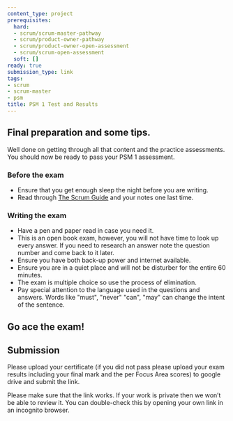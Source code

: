 ```yaml
---
content_type: project
prerequisites:
  hard:
  - scrum/scrum-master-pathway
  - scrum/product-owner-pathway
  - scrum/product-owner-open-assessment
  - scrum/scrum-open-assessment
  soft: []
ready: true
submission_type: link
tags:
- scrum
- scrum-master
- psm
title: PSM 1 Test and Results
---
```


## Final preparation and some tips.

Well done on getting through all that content and the practice assessments. You should now be ready to pass your PSM 1 assessment.
### Before the exam

 - Ensure that you get enough sleep the night before you are writing.
 - Read through [The Scrum Guide](https://scrumguides.org/scrum-guide.html) and your notes one last time.

### Writing the exam

 - Have a pen and paper read in case you need it.
 - This is an open book exam, however, you will not have time to look up every answer. If you need to research an answer note the question number and come back to it later.
 - Ensure you have both back-up power and internet available.
 - Ensure you are in a quiet place and will not be disturber for the entire 60 minutes.
 - The exam is multiple choice so use the process of elimination.
 - Pay special attention to the language used in the questions and answers. Words like "must", "never" "can", "may" can change the intent of the sentence.

## Go ace the exam!

## Submission

Please upload your certificate (if you did not pass please upload your exam results including your final mark and the per Focus Area scores) to google drive and submit the link.

Please make sure that the link works. If your work is private then we won’t be able to review it. You can double-check this by opening your own link in an incognito browser.